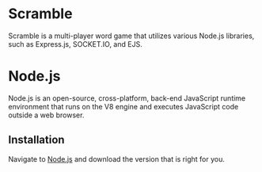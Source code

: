 # Scramble
Scramble is a multi-player word game that utilizes various Node.js libraries,
such as Express.js, SOCKET.IO, and EJS.

# Node.js
Node.js is an open-source, cross-platform, back-end JavaScript runtime
environment that runs on the V8 engine and executes JavaScript code
outside a web browser.

## Installation
Navigate to [Node.js](https://nodejs.org/en/) and download the version
that is right for you.
